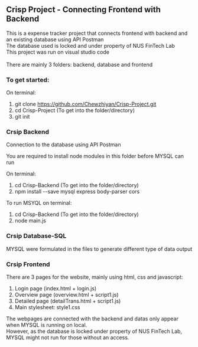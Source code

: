 <h2>Crisp Project - Connecting Frontend with Backend</h2>
This is a expense tracker project that connects frontend with backend and an existing database using API Postman <br>
The database used is locked and under property of NUS FinTech Lab <br>
This project was run on visual studio code <br>
<br>There are mainly 3 folders: backend, database and frontend

<h3>To get started:</h3>

On terminal:
1. git clone https://github.com/Chewzhiyan/Crisp-Project.git
2. cd Crisp-Project (To get into the folder/directory)
3. git init

<h3>Crsip Backend</h3>
<p>Connection to the database using API Postman</p>
<p>You are required to install node modules in this folder before MYSQL can run</p>

On terminal:
1. cd Crisp-Backend (To get into the folder/directory)
2. npm install --save mysql express body-parser cors

To run MSYQL on terminal:
1. cd Crisp-Backend (To get into the folder/directory)
2. node main.js

<h3>Crsip Database-SQL</h3>
MYSQL were formulated in the files to generate different type of data output<br>

<h3>Crsip Frontend</h3>

There are 3 pages for the website, mainly using html, css and javascript: <br>

1. Login page (index.html + login.js)
2. Overview page (overview.html + script1.js)
3. Detailed page (detailTrans.html + script1.js)
4. Main stylesheet: style1.css 

<p>The webpages are connected with the backend and datas only appear when MYSQL is running on local. <br>
However, as the database is locked under property of NUS FinTech Lab, MYSQL might not run for those without an access.</p>
